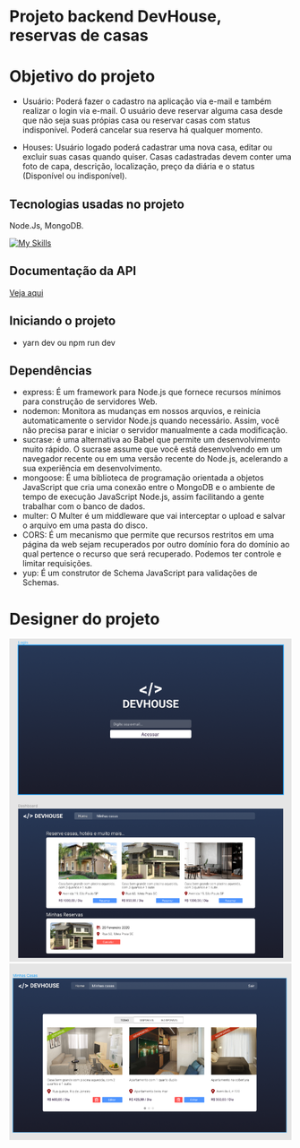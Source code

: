 # Projeto backend DevHouse, reservas de casas

# Objetivo do projeto
- Usuário: Poderá fazer o cadastro na aplicação via e-mail e também realizar o
login via e-mail. O usuário deve reservar alguma casa desde que não seja suas própias
casa ou reservar casas com status indisponível. Poderá cancelar sua reserva há qualquer 
momento.

- Houses: Usuário logado poderá cadastrar uma nova casa, editar ou excluir suas
casas quando quiser. Casas cadastradas devem conter uma foto de capa, descrição,
localização, preço da diária e o status (Disponível ou indisponível).

## Tecnologias usadas no projeto
Node.Js, MongoDB.

[![My Skills](https://skillicons.dev/icons?i=nodejs,mongodb&perline=10)](https://skillicons.dev)


## Documentação da API
<a href="https://www.figma.com/proto/vEV0rVgzSQdCZaosJ38NOG/DOC-API-DEVHOUSE---BY%3A-Anderson-David?type=design&node-id=1-2&t=dpS9NyyqYMEjTogL-1&scaling=min-zoom&page-id=0%3A1&mode=design" target="_blank">Veja aqui</a>


## Iniciando o projeto
- yarn dev ou npm run dev


## Dependências
- express: É um framework para Node.js que fornece recursos mínimos para construção de servidores Web. 
- nodemon: Monitora as mudanças em nossos arquvios, e reinicia automaticamente o servidor Node.js quando necessário. Assim, você não precisa parar e iniciar o servidor manualmente a cada modificação.
- sucrase: é uma alternativa ao Babel que permite um desenvolvimento muito rápido. O sucrase assume que você está desenvolvendo em um navegador recente ou em uma versão recente do Node.js, acelerando a sua experiência em desenvolvimento.
- mongoose: É uma biblioteca de programação orientada a objetos JavaScript que cria uma conexão entre o MongoDB e o ambiente de tempo de execução JavaScript Node.js, assim
facilitando a gente trabalhar com o banco de dados.
- multer: O Multer é um middleware que vai interceptar o upload e salvar o arquivo em uma pasta do disco.
- CORS: É um mecanismo que permite que recursos restritos em uma página da web sejam recuperados por outro domínio fora do domínio ao qual pertence o recurso que será recuperado. Podemos ter controle e limitar requisições.
- yup: É um construtor de Schema JavaScript para validações de Schemas.

# Designer do projeto
<div>
  <img src="./Imagens do projeto/devHouse01.png" />
  <img src="./Imagens do projeto/devHouse02.png" />
</div>
